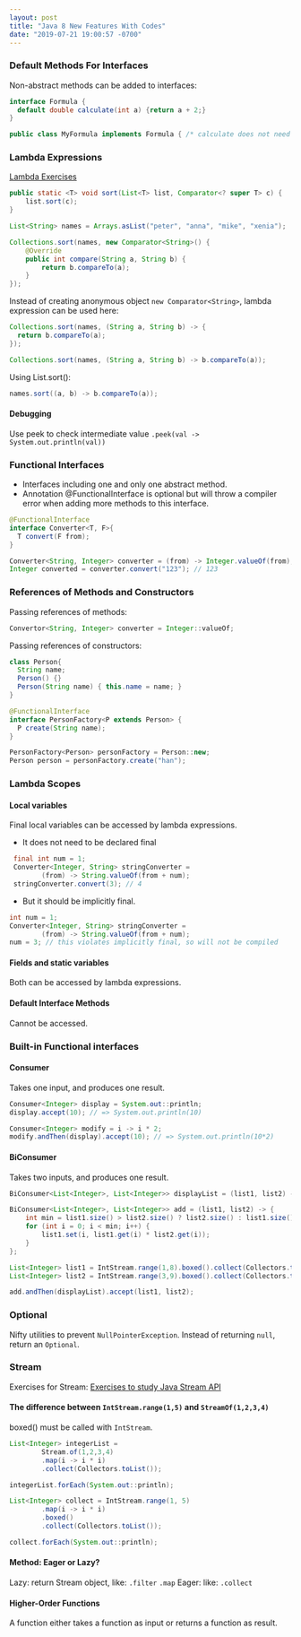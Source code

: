 ```yaml
---
layout: post
title: "Java 8 New Features With Codes"
date: "2019-07-21 19:00:57 -0700"
---
```


### Default Methods For Interfaces
Non-abstract methods can be added to interfaces:
```Java
interface Formula {
  default double calculate(int a) {return a + 2;}
}

public class MyFormula implements Formula { /* calculate does not need to be implemented*/}
```

### Lambda Expressions
[Lambda Exercises]()
```Java
public static <T> void sort(List<T> list, Comparator<? super T> c) {
    list.sort(c);
}

List<String> names = Arrays.asList("peter", "anna", "mike", "xenia");

Collections.sort(names, new Comparator<String>() {
    @Override
    public int compare(String a, String b) {
        return b.compareTo(a);
    }
});
```
Instead of creating anonymous object ``new Comparator<String>``, lambda expression can be used here:
```Java
Collections.sort(names, (String a, String b) -> {
  return b.compareTo(a);
});

Collections.sort(names, (String a, String b) -> b.compareTo(a));

```
Using List.sort():
```Java
names.sort((a, b) -> b.compareTo(a));
```

#### Debugging
Use peek to check intermediate value
``.peek(val -> System.out.println(val))``

### Functional Interfaces
- Interfaces including one and only one abstract method.
- Annotation @FunctionalInterface is optional but will throw a compiler error when adding more methods to this interface.

```Java
@FunctionalInterface
interface Converter<T, F>{
  T convert(F from);
}
```
```Java
Converter<String, Integer> converter = (from) -> Integer.valueOf(from);
Integer converted = converter.convert("123"); // 123
```

### References of Methods and Constructors
Passing references of methods:
```Java
Convertor<String, Integer> converter = Integer::valueOf;
```
Passing references of constructors:
```Java
class Person{
  String name;
  Person() {}
  Person(String name) { this.name = name; }
}

@FunctionalInterface
interface PersonFactory<P extends Person> {
  P create(String name);
}

PersonFactory<Person> personFactory = Person::new;
Person person = personFactory.create("han");
```

### Lambda Scopes
#### Local variables
Final local variables can be accessed by lambda expressions.
- It does not need to be declared final
```Java
 final int num = 1;
 Converter<Integer, String> stringConverter =
        (from) -> String.valueOf(from + num);
 stringConverter.convert(3); // 4
```
- But it should be implicitly final.
```Java
int num = 1;
Converter<Integer, String> stringConverter =
        (from) -> String.valueOf(from + num);
num = 3; // this violates implicitly final, so will not be compiled
```

#### Fields and static variables
Both can be accessed by lambda expressions.

#### Default Interface Methods
Cannot be accessed.

### Built-in Functional interfaces
#### Consumer
Takes one input, and produces one result.
```Java
Consumer<Integer> display = System.out::println;
display.accept(10); // => System.out.println(10)

Consumer<Integer> modify = i -> i * 2;
modify.andThen(display).accept(10); // => System.out.println(10*2)
```
#### BiConsumer
Takes two inputs, and produces one result.
```Java
BiConsumer<List<Integer>, List<Integer>> displayList = (list1, list2) -> list1.forEach(System.out::println);

BiConsumer<List<Integer>, List<Integer>> add = (list1, list2) -> {
    int min = list1.size() > list2.size() ? list2.size() : list1.size();
    for (int i = 0; i < min; i++) {
        list1.set(i, list1.get(i) * list2.get(i));
    }
};

List<Integer> list1 = IntStream.range(1,8).boxed().collect(Collectors.toList());
List<Integer> list2 = IntStream.range(3,9).boxed().collect(Collectors.toList());

add.andThen(displayList).accept(list1, list2);
```


### Optional
Nifty utilities to prevent ``NullPointerException``. Instead of returning ``null``, return an ``Optional``.


### Stream
Exercises for Stream: [Exercises to study Java Stream API](http://binkurt.blogspot.com/2017/10/exercises-to-study-java-stream-api.html)
#### The difference between ``IntStream.range(1,5)`` and ``StreamOf(1,2,3,4)``
boxed() must be called with ``IntStream``.
```Java
List<Integer> integerList =
        Stream.of(1,2,3,4)
        .map(i -> i * i)
        .collect(Collectors.toList());

integerList.forEach(System.out::println);

List<Integer> collect = IntStream.range(1, 5)
        .map(i -> i * i)
        .boxed()
        .collect(Collectors.toList());

collect.forEach(System.out::println);
```
#### Method: Eager or Lazy?
Lazy: return Stream object, like: ``.filter`` ``.map``
Eager: like: ``.collect``

#### Higher-Order Functions
A function either takes a function as input or returns a function as result.
